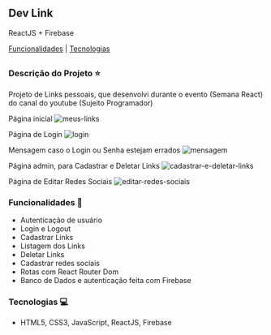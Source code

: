 ## Dev Link
ReactJS + Firebase

[Funcionalidades](#funcionalidades-checkered_flag) | [Tecnologias](#tecnologias-computer) 
##

### Descrição do Projeto :star:

Projeto de Links pessoais, que desenvolvi durante o evento (Semana React) do canal do youtube (Sujeito Programador)

Página inicial
![meus-links](https://user-images.githubusercontent.com/98993736/201413869-55eb1231-488a-452a-9172-cb0309a2d2cd.png)

Página de Login
![login](https://user-images.githubusercontent.com/98993736/201415025-eb882b50-6a15-4519-ae16-1947287b1fb9.png)

Mensagem caso o Login ou Senha estejam errados
![mensagem](https://user-images.githubusercontent.com/98993736/201415113-8f669533-8abf-4346-8804-9bbb5e781327.png)

Página admin, para Cadastrar e Deletar Links
![cadastrar-e-deletar-links](https://user-images.githubusercontent.com/98993736/201416311-7d5b6838-5311-4f54-a332-2d2949341ea2.png)

Página de Editar Redes Sociais
![editar-redes-sociais](https://user-images.githubusercontent.com/98993736/201415335-3e13389f-f1ff-4cbf-b4c5-6078f0912b32.png)

### Funcionalidades :checkered_flag:

- Autenticação de usuário
- Login e Logout
- Cadastrar Links
- Listagem dos Links
- Deletar Links
- Cadastrar redes sociais
- Rotas com React Router Dom
- Banco de Dados e autenticação feita com Firebase

### Tecnologias :computer:

- HTML5, CSS3, JavaScript, ReactJS, Firebase

